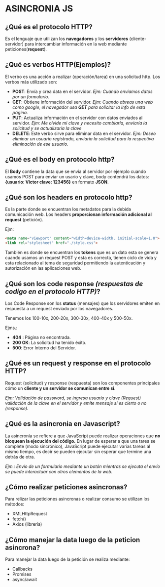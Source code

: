 # ASINCRONIA JS

## ¿Qué es el protocolo HTTP?
Es el lenguaje que utilizan los **navegadores** y los **servidores** (cliente-servidor) para intercambiar información en la web mediante peticiones(**request**).

## ¿Qué es verbos HTTP(Ejemplos)?
El verbo es una acción a realizar (operación/tarea) en una solicitud http. Los verbos más utilizado son:
- **POST**: Envía y crea data en el servidor. *Ejm: Cuando enviamos datos por un formulario.*
- **GET**: Obtiene información del servidor. *Ejm: Cuando abreas una web como google, el navegador usa **GET** para solicitar la info de esta página.*
- **PUT**: Actualiza información en el servidor con datos enviados al servidor. *Ejm: Me olvide mi clave y necesito cambiarla, enviaría la solicitud y se actualizaría la clave*
- **DELETE**: Este verbo sirve para eliminar data en el servidor. *Ejm: Deseo eliminar un usuario registrado, enviaría la solicitud para la respectiva eliminación de ese usuario.*

## ¿Qué es el body en protocolo http?
El **Body** contiene la data que se envia al servidor por ejemplo cuando usamos POST para enviar un usario y clave, body contendrá los datos: **{usuario: Víctor clave: 123456}** en formato **JSON**.

## ¿Qué son los headers en protocolo http?
Es la parte donde se encuentran los metadatos para la debida comunicación web. Los headers **proporcionan información adicional al request** (petición).

Ejm:

```html
<meta name="viewport" content="width=device-width, initial-scale=1.0">
<link rel="stylesheet" href="./style.css">
```
También es donde se encuentran los **tokens** que es un dato esta se genera cuando usamos un request POST y esta es correcta, tienen ciclo de vida y esta relacionado al tema de seguridad permitiendo la autenticación y autorización en las aplicaciones web. 

## ¿Qué son los code response *(respuestas de codigo en el protocolo HTTP)*?
Los Code Response son los **status** (mensajes) que los servidores emiten en respuesta a un request enviado por los navegadores.

Tenemos los 100-10x, 200-20x, 300-30x, 400-40x y 500-50x.

Ejms.:
- **404** : Página no encontrada.
- **200 OK**: La solicitud ha tenido éxito.
- **500**: Error Interno del Servidor.

## ¿Qué es un request y response en el protocolo HTTP?
Request (solicitud) y response (respuesta) son los componentes principales cómo un **cliente y un servidor se comunican entre sí**.

*Ejm: Validación de password, se ingresa usuario y clave (Request) validación de la clave en el servidor y emite mensaje si es cierto o no (response).*

## ¿Qué es la asincronia en Javascript?

La asincronía se refiere a que JavaScript puede realizar operaciones que **no bloquean la ejecución del código.** En lugar de esperar a que una tarea se complete (modo sincrónico), JavaScript puede ejecutar varias tareas al mismo tiempo, es decir se pueden ejecutar sin esperar que termine una detrás de otra.

*Ejm.: Envío de un formulario mediante un botón mientras se ejecuta el envío se puede interactuar con otros elementos de la web.*

## ¿Cómo realizar peticiones asincronas?
Para relizar las peticiones asincronas o realizar consumo se utilizan los métodos:
- XMLHttpRequest
- fetch()
- Axios (librería)

## ¿Cómo manejar la data luego de la peticion asincrona?
Para manejar la data luego de la petición se realiza mediante:

- Callbacks
- Promises
- async/await
